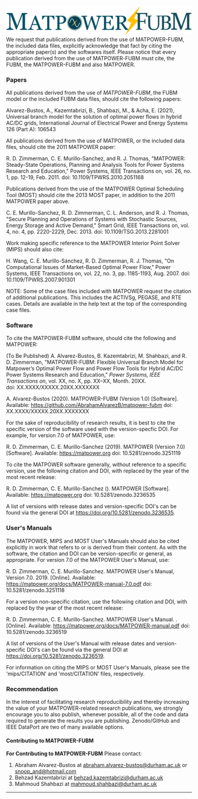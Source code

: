 ![MATPOWER-FUBM][logo-fubm]
We request that publications derived from the use of MATPOWER-FUBM,
the included data files, explicitly acknowledge that fact by citing the
appropriate paper(s) and the softwares itself. Please notice that every
publication derived from the use of MATPOWER-FUBM must cite, the FUBM, 
the MATPOWER-FUBM and also MATPOWER. 

### Papers
All publications derived from the use of *MATPOWER-FUBM*, the FUBM model or
the included FUBM data files, should cite the following papers:

Alvarez-Bustos, A., Kazemtabrizi, B., Shahbazi, M., & Acha, E. (2021), Universal branch model for the solution of optimal power flows in hybrid AC/DC grids, International Journal of Electrical Power and Energy Systems 126 (Part A): 106543 

All publications derived from the use of MATPOWER, or the included data
files, should cite the 2011 MATPOWER paper:

  R. D. Zimmerman, C. E. Murillo-Sanchez, and R. J. Thomas, "MATPOWER:
  Steady-State Operations, Planning and Analysis Tools for Power Systems
  Research and Education," Power Systems, IEEE Transactions on, vol. 26,
  no. 1, pp. 12-19, Feb. 2011.
  doi: 10.1109/TPWRS.2010.2051168

Publications derived from the use of the MATPOWER Optimal Scheduling
Tool (MOST) should cite the 2013 MOST paper, in addition to the 2011
MATPOWER paper above.

  C. E. Murillo-Sanchez, R. D. Zimmerman, C. L. Anderson, and R. J. Thomas,
  "Secure Planning and Operations of Systems with Stochastic Sources,
  Energy Storage and Active Demand," Smart Grid, IEEE Transactions on,
  vol. 4, no. 4, pp. 2220-2229, Dec. 2013.
  doi: 10.1109/TSG.2013.2281001

Work making specific reference to the MATPOWER Interior Point Solver
(MIPS) should also cite:

  H. Wang, C. E. Murillo-Sánchez, R. D. Zimmerman, R. J. Thomas, "On
  Computational Issues of Market-Based Optimal Power Flow," Power Systems,
  IEEE Transactions on, vol. 22, no. 3, pp. 1185-1193, Aug. 2007.
  doi: 10.1109/TPWRS.2007.901301

NOTE: Some of the case files included with MATPOWER request the citation
of additional publications. This includes the ACTIVSg, PEGASE, and RTE
cases. Details are available in the help text at the top of the
corresponding case files.

### Software
To cite the MATPOWER-FUBM software, should cite the following and MATPOWER:

  (To Be Published) A. Alvarez-Bustos, B. Kazemtabrizi, M. Shahbazi, and
  R. D. Zimmerman, "MATPOWER-FUBM: Flexible Universal Branch Model for 
  Matpower’s Optimal Power Flow and Power Flow Tools for Hybrid AC/DC 
  Power Systems Research and Education," *Power Systems, IEEE Transactions
  on*, vol. XX, no. X, pp. XX–XX, Month. 20XX.  
  doi: XX.XXXX/XXXXX.20XX.XXXXXXX 

  A. Alvarez-Bustos (2020). MATPOWER-FUBM (Version 1.0)
  [Software]. Available: https://github.com/AbrahamAlvarezB/matpower-fubm
  doi: XX.XXXX/XXXXX.20XX.XXXXXXX 

For the sake of reproducibility of research results, it is best to cite
the specific version of the software used with the version-specfic DOI.
For example, for version 7.0 of MATPOWER, use:

  R. D. Zimmerman, C. E. Murillo-Sanchez (2019). MATPOWER (Version 7.0)
  [Software]. Available: https://matpower.org
  doi: 10.5281/zenodo.3251119

To cite the MATPOWER software generally, without reference to a specific
version, use the following citation and DOI, with <YEAR> replaced by the
year of the most recent release:

  R. D. Zimmerman, C. E. Murillo-Sanchez (<YEAR>). MATPOWER
  [Software]. Available: https://matpower.org
  doi: 10.5281/zenodo.3236535

A list of versions with release dates and version-specific DOI's can be
found via the general DOI at https://doi.org/10.5281/zenodo.3236535.

### User's Manuals

The MATPOWER, MIPS and MOST User's Manuals should also be cited
explicitly in work that refers to or is derived from their content. As
with the software, the citation and DOI can be version-specific or
general, as appropriate. For version 7.0 of the MATPOWER User's Manual,
use:

  R. D. Zimmerman, C. E. Murillo-Sanchez. MATPOWER User's Manual,
  Version 7.0. 2019. [Online].
  Available: https://matpower.org/docs/MATPOWER-manual-7.0.pdf
  doi: 10.5281/zenodo.3251118

For a version non-specific citation, use the following citation and DOI,
with <YEAR> replaced by the year of the most recent release:

  R. D. Zimmerman, C. E. Murillo-Sanchez. MATPOWER User's Manual. <YEAR>.
  [Online]. Available: https://matpower.org/docs/MATPOWER-manual.pdf
  doi: 10.5281/zenodo.3236519

A list of versions of the User's Manual with release dates and
version-specific DOI's can be found via the general DOI at
https://doi.org/10.5281/zenodo.3236519.

For information on citing the MIPS or MOST User's Manuals, please see
the 'mips/CITATION' and 'most/CITATION' files, respectively.

### Recommendation

In the interest of facilitating research reproducibility and thereby
increasing the value of your MATPOWER-related research publications, we
strongly encourage you to also publish, whenever possible, all of the
code and data required to generate the results you are publishing.
Zenodo/GitHub and IEEE DataPort are two of many available options.

#### Contributing to MATPOWER-FUBM
**For Contributing to MATPOWER-FUBM**
Please contact:
1. Abraham Alvarez-Bustos at abraham.alvarez-bustos@durham.ac.uk 
                          or snoop_and@hotmail.com
2. Behzad Kazemtabrizi at behzad.kazemtabrizi@durham.ac.uk
3. Mahmoud Shahbazi at mahmoud.shahbazi@durham.ac.uk

---

[1]: https://matpower.org
[2]: https://github.com/MATPOWER/matpower
[3]: https://www.mathworks.com/
[4]: https://www.gnu.org/software/octave/
[5]: https://git-scm.com/downloads
[6]: https://git-scm.com
[7]: CONTRIBUTING.md
[7a]: https://hub.docker.com/
[7b]: https://www.docker.com
[7c]: https://hub.docker.com/r/matpower/matpower-desktop
[7d]: https://github.com/MATPOWER/matpower-extras
[7e]: docker/MATPOWER-Docker.md
[8]: docs/MATPOWER-manual.pdf
[9]: https://matpower.org/docs/ref/
[10]: most/docs/MOST-manual.pdf
[11]: CHANGES.md
[12]: https://matpower.org/docs/MATPOWER-paper.pdf
[13]: https://doi.org/10.1109/TPWRS.2010.2051168
[14]: https://matpower.org/docs/MATPOWER-OPF.pdf
[15]: https://doi.org/10.1109/PES.2009.5275967
[16]: https://matpower.org/docs/MATPOWER-OPF-slides.pdf
[17]: https://doi.org/10.1109/TPWRS.2007.901301
[18]: https://doi.org/10.1109/TSG.2013.2281001
[19]: https://doi.org/10.1109/TSTE.2018.2865454
[20]: https://matpower.org/docs/TN1-OPF-Auctions.pdf
[21]: https://matpower.org/docs/TN2-OPF-Derivatives.pdf
[22]: https://matpower.org/docs/TN3-More-OPF-Derivatives.pdf
[23]: https://matpower.org/docs/TN4-OPF-Derivatives-Cartesian.pdf
[24]: https://github.com/MATPOWER/most
[26]: https://matpower.org/mailing-lists/#discusslist
[27]: https://matpower.org/mailing-lists/#devlist
[28]: https://matpower.org/mailing-lists
[29]: https://github.com/MATPOWER/matpower/issues
[30]: LICENSE
[31]: CITATION
[32]: https://github.com/MATPOWER/mips
[33]: https://doi.org/10.5281/zenodo.3236535
[34]: https://doi.org/10.5281/zenodo.3236519
[35]: mips/CITATION
[36]: most/CITATION
[37]: https://guides.github.com/activities/citable-code/
[38]: https://ieee-dataport.org
[39]: https://www.re3data.org

[40]: README-MATPOWER-FUBM
[41]: GETTING-MATPOWER-FUBM
[42]: CITATION-MATPOWER-FUBM
[43]: https://github.com/AbrahamAlvarezB/matpower-fubm
[44]: docs/MATPOWER-FUBM-Quick-Guide.pdf
[45]: https://ieeexplore.ieee.org/document/8493705
[46]: https://doi.org/10.1109/EEEIC.2018.8493705

[logo]: docs/src/images/MATPOWER-md.png
[logo-fubm]: docs/src/images/MATPOWER-FUBM-md.png
